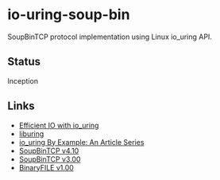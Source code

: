 # io-uring-soup-bin

SoupBinTCP protocol implementation using Linux io_uring API.

## Status

Inception

## Links

- [Efficient IO with io_uring](https://kernel.dk/io_uring.pdf)
- [liburing](https://github.com/axboe/liburing)
- [io_uring By Example: An Article Series](https://unixism.net/2020/04/io-uring-by-example-article-series/)
- [SoupBinTCP v4.10](https://www.nasdaqtrader.com/content/technicalsupport/specifications/tradingproducts/SoupBinTCP41.pdf)
- [SoupBinTCP v3.00](https://www.nasdaq.com/docs/SoupBinTCP_3.0)
- [BinaryFILE v1.00](https://nasdaqtrader.com/content/technicalSupport/specifications/dataproducts/binaryfile.pdf)
